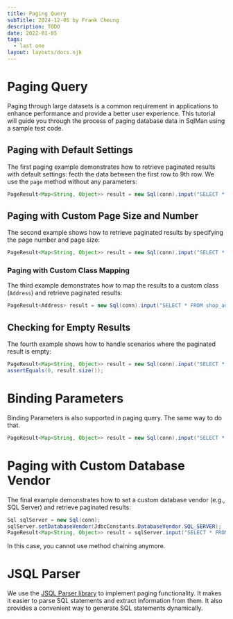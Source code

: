 ```yaml
---
title: Paging Query
subTitle: 2024-12-05 by Frank Cheung
description: TODO
date: 2022-01-05
tags:
  - last one
layout: layouts/docs.njk
---
```

# Paging Query

Paging through large datasets is a common requirement in applications to enhance performance and provide a better user experience. This tutorial will guide you through the process of paging database data in SqlMan using a sample test code.

## Paging with Default Settings

The first paging example demonstrates how to retrieve paginated results with default settings: fecth the data between the first row to 9th row. We use the `page` method without any parameters:

```java
PageResult<Map<String, Object>> result = new Sql(conn).input("SELECT * FROM article").page();
```

## Paging with Custom Page Size and Number

The second example shows how to retrieve paginated results by specifying the page number and page size:

```java
PageResult<Map<String, Object>> result = new Sql(conn).input("SELECT * FROM article").page(3, 5);
```

### Paging with Custom Class Mapping

The third example demonstrates how to map the results to a custom class (`Address`) and retrieve paginated results:
```java
PageResult<Address> result = new Sql(conn).input("SELECT * FROM shop_address").page(Address.class, 1, 2);
```

## Checking for Empty Results

The fourth example shows how to handle scenarios where the paginated result is empty:
```java
PageResult<Map<String, Object>> result = new Sql(conn).input("SELECT * FROM shop_address").page(Address.class, 100, 2);
assertEquals(0, result.size());
```

# Binding Parameters
Binding Parameters is also supported in paging query. The same way to do that.

```java
PageResult<Map<String, Object>> result = new Sql(conn).input("SELECT * FROM shop_address where stat = ?", 1).page();
```

# Paging with Custom Database Vendor

The final example demonstrates how to set a custom database vendor (e.g., SQL Server) and retrieve paginated results:
```java
Sql sqlServer = new Sql(conn);
sqlServer.setDatabaseVendor(JdbcConstants.DatabaseVendor.SQL_SERVER);
PageResult<Map<String, Object>> result = sqlServer.input("SELECT * FROM article").page();
```

In this case, you cannot use method chaining anymore.

# JSQL Parser
We use the [JSQL Parser library](https://github.com/JSQLParser/JSqlParser) to implement paging functionality. It makes it easier to parse SQL statements and extract information from them. It also provides a convenient way to generate SQL statements dynamically.